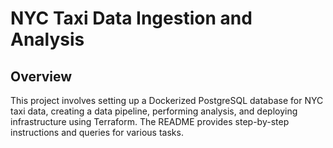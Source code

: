 # NYC Taxi Data Ingestion and Analysis

## Overview

This project involves setting up a Dockerized PostgreSQL database for NYC taxi data, creating a data pipeline, performing analysis, and deploying infrastructure using Terraform. The README provides step-by-step instructions and queries for various tasks.
